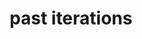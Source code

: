 ---
layout: page
title: past iterations
nav: true
nav_order: 99
dropdown: true
children: 
    - title: 2023
      permalink: https://iclr-blogposts.github.io/2023/about
    - title: divider
    - title: 2022
      permalink: https://iclr-blog-track.github.io/home/
---